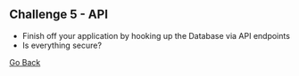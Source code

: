 ## Challenge 5 - API
- Finish off your application by hooking up the Database via API endpoints
- Is everything secure?

[ Go Back ](https://github.com/yanxu2021/ApartmentUs/blob/main/README.md)
